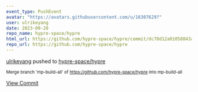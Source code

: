 ```yaml
---
event_type: PushEvent
avatar: "https://avatars.githubusercontent.com/u/16307629?"
user: ulrikeyang
date: 2023-09-20
repo_name: hypre-space/hypre
html_url: https://github.com/hypre-space/hypre/commit/dc70d12a01058843a4e2e288e70a6e3a1fc118c6
repo_url: https://github.com/hypre-space/hypre
---
```


<a href='https://github.com/ulrikeyang' target='_blank'>ulrikeyang</a> pushed to <a href='https://github.com/hypre-space/hypre' target='_blank'>hypre-space/hypre</a>

<small>Merge branch 'mp-build-all' of https://github.com/hypre-space/hypre into mp-build-all</small>

<a href='https://github.com/hypre-space/hypre/commit/dc70d12a01058843a4e2e288e70a6e3a1fc118c6' target='_blank'>View Commit</a>